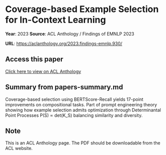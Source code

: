 # Coverage-based Example Selection for In-Context Learning

**Year**: 2023
**Source**: ACL Anthology / Findings of EMNLP 2023

**URL**: https://aclanthology.org/2023.findings-emnlp.930/

## Access this paper

[Click here to view on ACL Anthology](https://aclanthology.org/2023.findings-emnlp.930/)

## Summary from papers-summary.md

Coverage-based selection using BERTScore-Recall yields 17-point improvements on compositional tasks. Part of prompt engineering theory showing how example selection admits optimization through Determinantal Point Processes P(S) ∝ det(K_S) balancing similarity and diversity.

## Note

This is an ACL Anthology page. The PDF should be downloadable from the ACL website.